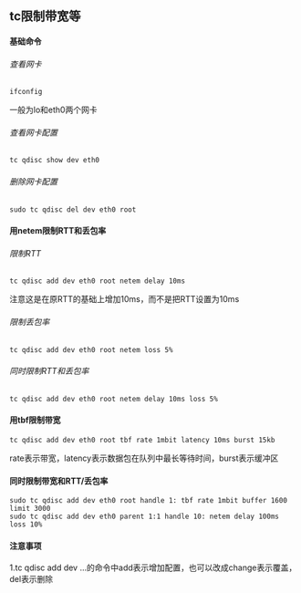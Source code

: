 ## tc限制带宽等
#### 基础命令
###### 查看网卡
```
ifconfig
```
一般为lo和eth0两个网卡
###### 查看网卡配置
```
tc qdisc show dev eth0
```
###### 删除网卡配置
```
sudo tc qdisc del dev eth0 root
```
#### 用netem限制RTT和丢包率
###### 限制RTT
```
tc qdisc add dev eth0 root netem delay 10ms
```
注意这是在原RTT的基础上增加10ms，而不是把RTT设置为10ms
###### 限制丢包率
```
tc qdisc add dev eth0 root netem loss 5%
```
###### 同时限制RTT和丢包率
```
tc qdisc add dev eth0 root netem delay 10ms loss 5%
```
#### 用tbf限制带宽
```
tc qdisc add dev eth0 root tbf rate 1mbit latency 10ms burst 15kb
```
rate表示带宽，latency表示数据包在队列中最长等待时间，burst表示缓冲区
#### 同时限制带宽和RTT/丢包率
```
sudo tc qdisc add dev eth0 root handle 1: tbf rate 1mbit buffer 1600 limit 3000
sudo tc qdisc add dev eth0 parent 1:1 handle 10: netem delay 100ms loss 10%
```
#### 注意事项
1.tc qdisc add dev ...的命令中add表示增加配置，也可以改成change表示覆盖，del表示删除
